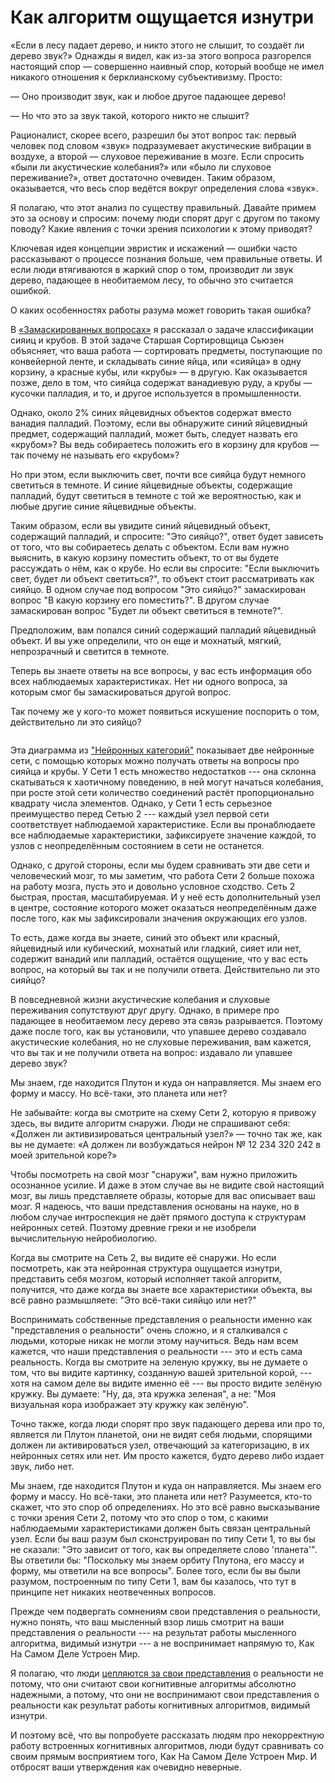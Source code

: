 # Как алгоритм ощущается изнутри
«Если в лесу падает дерево, и никто этого не слышит, то создаёт ли дерево звук?» Однажды я видел, как из-за этого вопроса разгорелся настоящий спор — совершенно наивный спор, который вообще не имел никакого отношения к берклианскому субъективизму. Просто:

— Оно производит звук, как и любое другое падающее дерево!

— Но что это за звук такой, которого никто не слышит?

Рационалист, скорее всего, разрешил бы этот вопрос так: первый человек под словом «звук» подразумевает акустические вибрации в воздухе, а второй — слуховое переживание в мозге. Если спросить «были ли акустические колебания?» или «было ли слуховое переживание?», ответ достаточно очевиден. Таким образом, оказывается, что весь спор ведётся вокруг определения слова «звук».

Я полагаю, что этот анализ по существу правильный. Давайте примем это за основу и спросим: почему люди спорят друг с другом по такому поводу? Какие явления с точки зрения психологии к этому приводят?

Ключевая идея концепции эвристик и искажений — ошибки часто рассказывают о процессе познания больше, чем правильные ответы. И если люди втягиваются в жаркий спор о том, производит ли звук дерево, падающее в необитаемом лесу, то обычно это считается ошибкой.

О каких особенностях работы разума может говорить такая ошибка?

В  [«Замаскированных вопросах»](http://lesswrong.ru/w/%D0%97%D0%B0%D0%BC%D0%B0%D1%81%D0%BA%D0%B8%D1%80%D0%BE%D0%B2%D0%B0%D0%BD%D1%8B%D0%B5_%D0%B2%D0%BE%D0%BF%D1%80%D0%BE%D1%81%D1%8B) я рассказал о задаче классификации сияиц и крубов. В этой задаче Старшая Сортировщица Сьюзен объясняет, что ваша работа — сортировать предметы, поступающие по конвейерной ленте, и складывать синие яйца, или «сияйца» в одну корзину, а красные кубы, или «крубы» — в другую. Как оказывается позже, дело в том, что сияйца содержат ванадиевую руду, а крубы — кусочки палладия, и то, и другое используется в промышленности.

Однако, около 2% синих яйцевидных объектов содержат вместо ванадия палладий. Поэтому, если вы обнаружите синий яйцевидный предмет, содержащий палладий, может быть, следует назвать его «крубом»? Вы ведь собираетесь положить его в корзину для крубов — так почему не называть его «крубом»?

Но при этом, если выключить свет, почти все сияйца будут немного светиться в темноте. И синие яйцевидные объекты, содержащие палладий, будут светиться в темноте с той же вероятностью, как и любые другие синие яйцевидные объекты.

Таким образом, если вы увидите синий яйцевидный объект, содержащий палладий, и спросите: "Это сияйцо?", ответ будет зависеть от того, что вы собираетесь делать с объектом. Если вам нужно выяснить, в какую корзину поместить объект, то от вы будете рассуждать о нём, как о крубе. Но если вы спросите: "Если выключить свет, будет ли объект светиться?", то объект стоит рассматривать как сияйцо. В одном случае под вопросом "Это сияйцо?" замаскирован вопрос "В какую корзину его поместить?". В другом случае замаскирован вопрос "Будет ли объект светиться в темноте?".

Предположим, вам попался синий содержащий палладий яйцевидный объект. И вы уже определили, что он еще и мохнатый, мягкий, непрозрачный и светится в темноте.

Теперь вы знаете ответы на все вопросы, у вас есть информация обо всех наблюдаемых характеристиках. Нет ни одного вопроса, за которым смог бы замаскироваться другой вопрос.

Так почему же у кого-то может появиться искушение поспорить о том, действительно ли это сияйцо?

<img src="/sites/default/files/illustrations/HowAnAlgorithmFeelsFromInside.png" alt="" />

Эта диаграмма из  ["Нейронных категорий"](http://lesswrong.ru/w/%D0%9D%D0%B5%D0%B9%D1%80%D0%BE%D0%BD%D0%BD%D1%8B%D0%B5_%D0%BA%D0%B0%D1%82%D0%B5%D0%B3%D0%BE%D1%80%D0%B8%D0%B8)  показывает две нейронные сети, с помощью которых можно получать ответы на вопросы про сияйца и крубы. У Сети 1 есть множество недостатков --- она склонна скатываться к хаотичному поведению, в ней могут начаться колебания, при росте этой сети количество соединений растёт пропорционально квадрату числа элементов. Однако, у Сети 1 есть серьезное преимущество перед Сетью 2 --- каждый узел первой сети соответствует наблюдаемой характеристике. Если вы пронаблюдаете все наблюдаемые характеристики, зафиксируете значение каждой, то узлов с неопределённым состоянием в сети не останется. 

Однако, с другой стороны, если мы будем сравнивать эти две сети и человеческий мозг, то мы заметим, что работа Сети 2 больше похожа на работу мозга, пусть это и довольно условное сходство. Сеть 2 быстрая, простая, масштабируемая. И у неё есть дополнительный узел в центре, состояние которого может оказаться неопределённым даже после того, как мы зафиксировали значения окружающих его узлов.

То есть, даже когда вы знаете, синий это объект или красный, яйцевидный или кубический, мохнатый или гладкий, сияет или нет, содержит ванадий или палладий, остаётся ощущение, что у вас есть вопрос, на который вы так и не получили ответа. Действительно ли это сияйцо?

В повседневной жизни акустические колебания и слуховые переживания сопутствуют друг другу. Однако, в примере про падающее в необитаемом лесу дерево эта связь разрывается. Поэтому даже после того, как вы установили, что упавшее дерево создавало акустические колебания, но не слуховые переживания, вам кажется, что вы так и не получили ответа на вопрос: издавало ли упавшее дерево звук?

Мы знаем, где находится Плутон и куда он направляется. Мы знаем его форму и массу. Но всё-таки, это планета или нет?

Не забывайте: когда вы смотрите на схему Сети 2, которую я привожу здесь, вы видите алгоритм снаружи. Люди не спрашивают себя: «Должен ли активизироваться центральный узел?» — точно так же, как вы не думаете: «А должен ли возбуждаться нейрон № 12 234 320 242 в моей зрительной коре?»

Чтобы посмотреть на свой мозг "снаружи", вам нужно приложить осознанное усилие. И даже в этом случае вы не видите свой настоящий мозг, вы лишь представляете образы, которые для вас описывает ваш мозг. Я надеюсь, что ваши представления основаны на науке, но в любом случае интроспекция не даёт прямого доступа к структурам нейронных сетей. Поэтому древние греки и не изобрели вычислительную нейробиологию.

Когда вы смотрите на Сеть 2, вы видите её снаружи. Но если посмотреть, как эта нейронная структура ощущается изнутри, представить себя мозгом, который исполняет такой алгоритм, получится, что даже когда вы знаете все характеристики объекта, вы всё равно размышляете: "Это всё-таки сияйцо или нет?"

Воспринимать собственные представления о реальности именно как "представления о реальности" очень сложно, и я сталкивался с людьми, которые никак не могли этому научиться. Ведь нам всем кажется, что наши представления о реальности --- это и есть сама реальность. Когда вы смотрите на зеленую кружку, вы не думаете о том, что вы видите картинку, созданную вашей зрительной корой, --- хотя на самом деле вы видите именно её --- вы просто видите зелёную кружку. Вы думаете: "Ну, да, эта кружка зеленая", а не: "Моя визуальная кора изображает эту кружку как зелёную".

Точно также, когда люди спорят про звук падающего дерева или про то, является ли Плутон планетой, они не видят себя людьми, спорящими должен ли активироваться узел, отвечающий за категоризацию, в их нейронных сетях или нет. Им просто кажется, будто дерево либо издает звук, либо нет.

Мы знаем, где находится Плутон и куда он направляется. Мы знаем его форму и массу. Но всё-таки, это планета или нет? Разумеется, кто-то скажет, что это спор об определениях. Но это всё равно высказывание с точки зрения Сети 2, потому что это спор о том, с какими наблюдаемыми характеристиками должен быть связан центральный узел. Если бы ваш разум был сконструирован по типу Сети 1, то вы бы не сказали: "Это зависит от того, как вы определяете слово 'планета'". Вы ответили бы: "Поскольку мы знаем орбиту Плутона, его массу и форму, мы ответили на все вопросы". Более того, если бы вы были разумом, построенным по типу Сети 1, вам бы казалось, что тут в принципе нет никаких неотвеченных вопросов.

Прежде чем подвергать сомнениям свои представления о реальности, нужно понять, что ваш мысленный взор лишь смотрит на ваши представления о реальности --- на результат работы мысленного алгоритма, видимый изнутри --- а не воспринимает напрямую то, Как На Самом Деле Устроен Мир.

Я полагаю, что люди [цепляются за свои представления](http://lesswrong.com/lw/n1/allais_malaise/) о реальности не потому, что они считают свои когнитивные алгоритмы абсолютно надежными, а потому, что они не воспринимают свои представления о реальности как результат работы когнитивных алгоритмов, видимый изнутри.

И поэтому всё, что вы попробуете рассказать людям про некорректную работу встроенных когнитивных алгоритмов, люди будут сравнивать со своим прямым восприятием того, Как На Самом Деле Устроен Мир. И отбросят ваши утверждения как очевидно неверные.